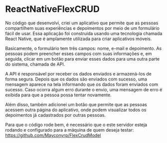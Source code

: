 # ReactNativeFlexCRUD

No código que desenvolvi, criei um aplicativo que permite que as pessoas compartilhem suas experiências e depoimentos por meio de um formulário fácil de usar. Essa aplicação foi construída usando uma tecnologia chamada React Native, que é amplamente utilizada para criar aplicativos móveis.

Basicamente, o formulário tem três campos: nome, e-mail e depoimento. As pessoas podem preencher esses campos com suas informações e, em seguida, clicar em um botão para enviar esses dados para uma outra parte do sistema, chamada de API.

A API é responsável por receber os dados enviados e armazená-los de forma segura. Depois que os dados são enviados com sucesso, uma mensagem aparece na tela informando que os dados foram enviados com sucesso. Caso ocorra algum erro durante o envio, uma mensagem de erro é exibida para que a pessoa possa tentar novamente.

Além disso, também adicionei um botão que permite que as pessoas acessem outra página do aplicativo, onde podem visualizar todos os depoimentos já cadastrados por outras pessoas.


Para que o código rode bem, é necessário que o este servidor esteja rodando e configurado para a máquina de quem deseja testar:
https://github.com/Mayconyrp/FlexCrudModel
